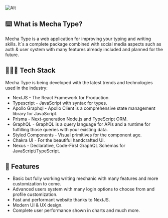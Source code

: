 ![Alt](https://repobeats.axiom.co/api/embed/a051fc7c117c58de722dca8472a0d49837422f78.svg 'Repobeats analytics image')

## ⌨️ What is Mecha Type?

Mecha Type is a web application for improving your typing and writing skills.
It´s a complete package combined with social media aspects such as
auth & user system with many features already included and planned for the future.

## 👨🏻‍💻 Tech Stack

Mecha Type is being developed with the latest trends and technologies used in the industry:

- NextJS - The React Framework for Production.
- Typescript - JavaScript with syntax for types.
- Apollo Graphql - Apollo Client is a comprehensive state management library for JavaScript.
- Prisma - Next-generation Node.js and TypeScript ORM.
- GraphQL - GraphQL is a query language for APIs and a runtime for fulfilling those queries with your existing data.
- Styled Components - Visual primitives for the component age.
- Chakra UI - For the beautiful handcrafted UI.
- Nexus - Declarative, Code-First GraphQL Schemas for JavaScript/TypeScript.

## 🌌 Features

- Basic but fully working writing mechanic with many features and more customization to come.
- Advanced users system with many login options to choose from and profile customization.
- Fast and performant website thanks to NextJS.
- Modern UI & UX design.
- Complete user performance shown in charts and much more.
